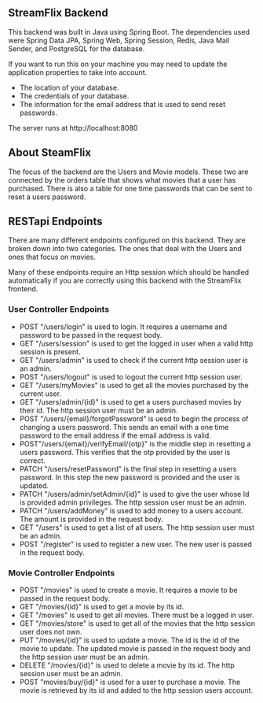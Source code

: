 ## StreamFlix Backend

This backend was built in Java using Spring Boot. The dependencies used were Spring Data JPA, Spring Web,
Spring Session, Redis, Java Mail Sender, and PostgreSQL for the database.

If you want to run this on your machine you may need to update the application properties to take into account.
- The location of your database.
- The credentials of your database.
- The information for the email address that is used to send reset passwords.


The server runs at http://localhost:8080

## About SteamFlix

The focus of the backend are the Users and Movie models. These two are connected by the orders table that shows what movies that a user has purchased.
There is also a table for one time passwords that can be sent to reset a users password.

## RESTapi Endpoints

There are many different endpoints configured on this backend. They are broken down into two categories. The ones that deal with the Users and ones that focus on movies.

Many of these endpoints require an Http session which should be handled automatically if you are correctly using this backend with the StreamFlix frontend.

### User Controller Endpoints

- POST "/users/login" is used to login. It requires a username and password to be passed in the request body.
- GET "/users/session" is used to get the logged in user when a valid http session is present.
- GET "/users/admin" is used to check if the current http session user is an admin.
- POST "/users/logout" is used to logout the current http session user.
- GET "/users/myMovies" is used to get all the movies purchased by the current user.
- GET "/users/admin/{id}" is used to get a users purchased movies by their id. The http session user must be an admin.
- POST "/users/{email}/forgotPassword" is uesd to begin the process of changing a users password. This sends an email with a one time password to the email address if the email address is valid.
- POST"/users/{email}/verifyEmail/{otp}" is the middle step in resetting a users password. This verifies that the otp provided by the user is correct.
- PATCH "/users/resetPassword" is the final step in resetting a users password. In this step the new password is provided and the user is updated.
- PATCH "/users/admin/setAdmin/{id}" is used to give the user whose Id is provided admin privileges. The http session user must be an admin.
- PATCH "/users/addMoney" is used to add money to a users account. The amount is provided in the request body.
- GET "/users" is used to get a list of all users. The http session user must be an admin.
- POST "/register" is used to register a new user. The new user is passed in the request body.

### Movie Controller Endpoints

- POST "/movies" is used to create a movie. It requires a movie to be passed in the request body.
- GET "/movies/{id}" is used to get a movie by its id.
- GET "/movies" is used to get all movies. There must be a logged in user.
- GET "/movies/store" is used to get all of the movies that the http session user does not own.
- PUT "/movies/{id}" is used to update a movie. The id is the id of the movie to update. The updated movie is passed in the request body and the http session user must be an admin.
- DELETE "/movies/{id}" is used to delete a movie by its id. The http session user must be an admin.
- POST "movies/buy/{id}" is used for a user to purchase a movie. The movie is retrieved by its id and added to the http session users account.
